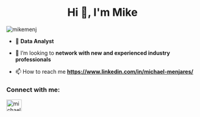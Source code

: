 <h1 align="center">Hi 👋, I'm Mike</h1>

<p align="left"> <img src="https://komarev.com/ghpvc/?username=mikemenj&label=Profile%20views&color=0e75b6&style=flat" alt="mikemenj" /> </p>

- 🌱 **Data Analyst** 

- 🤝 I’m looking to **network with new and experienced industry professionals**

- 📫 How to reach me **https://www.linkedin.com/in/michael-menjares/**

<h3 align="left">Connect with me:</h3>
<p align="left">
<a href="https://linkedin.com/in/michael-menjares" target="blank"><img align="center" src="https://raw.githubusercontent.com/rahuldkjain/github-profile-readme-generator/master/src/images/icons/Social/linked-in-alt.svg" alt="michael-menjares" height="30" width="40" /></a>
</p>
